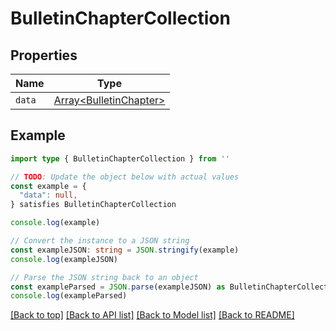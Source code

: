 
# BulletinChapterCollection


## Properties

Name | Type
------------ | -------------
`data` | [Array&lt;BulletinChapter&gt;](BulletinChapter.md)

## Example

```typescript
import type { BulletinChapterCollection } from ''

// TODO: Update the object below with actual values
const example = {
  "data": null,
} satisfies BulletinChapterCollection

console.log(example)

// Convert the instance to a JSON string
const exampleJSON: string = JSON.stringify(example)
console.log(exampleJSON)

// Parse the JSON string back to an object
const exampleParsed = JSON.parse(exampleJSON) as BulletinChapterCollection
console.log(exampleParsed)
```

[[Back to top]](#) [[Back to API list]](../README.md#api-endpoints) [[Back to Model list]](../README.md#models) [[Back to README]](../README.md)


